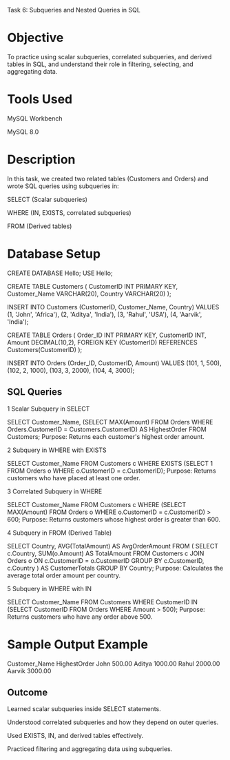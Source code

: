 Task 6: Subqueries and Nested Queries in SQL
# Objective
To practice using scalar subqueries, correlated subqueries, and derived tables in SQL, and understand their role in filtering, selecting, and aggregating data.

# Tools Used
MySQL Workbench 

MySQL 8.0

# Description
In this task, we created two related tables (Customers and Orders) and wrote SQL queries using subqueries in:

SELECT (Scalar subqueries)

WHERE (IN, EXISTS, correlated subqueries)

FROM (Derived tables)

# Database Setup
CREATE DATABASE Hello;
USE Hello;

CREATE TABLE Customers (
    CustomerID INT PRIMARY KEY,
    Customer_Name VARCHAR(20),
    Country VARCHAR(20)
);

INSERT INTO Customers (CustomerID, Customer_Name, Country) VALUES
(1, 'John', 'Africa'),
(2, 'Aditya', 'India'),
(3, 'Rahul', 'USA'),
(4, 'Aarvik', 'India');

CREATE TABLE Orders (
    Order_ID INT PRIMARY KEY,
    CustomerID INT,
    Amount DECIMAL(10,2),
    FOREIGN KEY (CustomerID) REFERENCES Customers(CustomerID)
);

INSERT INTO Orders (Order_ID, CustomerID, Amount) VALUES
(101, 1, 500),
(102, 2, 1000),
(103, 3, 2000),
(104, 4, 3000);
## SQL Queries
1️ Scalar Subquery in SELECT

SELECT Customer_Name,
       (SELECT MAX(Amount)
        FROM Orders
        WHERE Orders.CustomerID = Customers.CustomerID) AS HighestOrder
FROM Customers;
Purpose: Returns each customer's highest order amount.

2️ Subquery in WHERE with EXISTS

SELECT Customer_Name
FROM Customers c
WHERE EXISTS (SELECT 1 
              FROM Orders o 
              WHERE o.CustomerID = c.CustomerID);
Purpose: Returns customers who have placed at least one order.

3 Correlated Subquery in WHERE

SELECT Customer_Name
FROM Customers c
WHERE (SELECT MAX(Amount) 
       FROM Orders o 
       WHERE o.CustomerID = c.CustomerID) > 600;
Purpose: Returns customers whose highest order is greater than 600.

4️ Subquery in FROM (Derived Table)

SELECT Country, AVG(TotalAmount) AS AvgOrderAmount
FROM (
    SELECT c.Country, SUM(o.Amount) AS TotalAmount
    FROM Customers c
    JOIN Orders o ON c.CustomerID = o.CustomerID
    GROUP BY c.CustomerID, c.Country
) AS CustomerTotals
GROUP BY Country;
Purpose: Calculates the average total order amount per country.

5️ Subquery in WHERE with IN

SELECT Customer_Name
FROM Customers
WHERE CustomerID IN (SELECT CustomerID FROM Orders WHERE Amount > 500);
Purpose: Returns customers who have any order above 500.

# Sample Output Example
Customer_Name	HighestOrder
John	500.00
Aditya	1000.00
Rahul	2000.00
Aarvik	3000.00

## Outcome
Learned scalar subqueries inside SELECT statements.

Understood correlated subqueries and how they depend on outer queries.

Used EXISTS, IN, and derived tables effectively.

Practiced filtering and aggregating data using subqueries.
